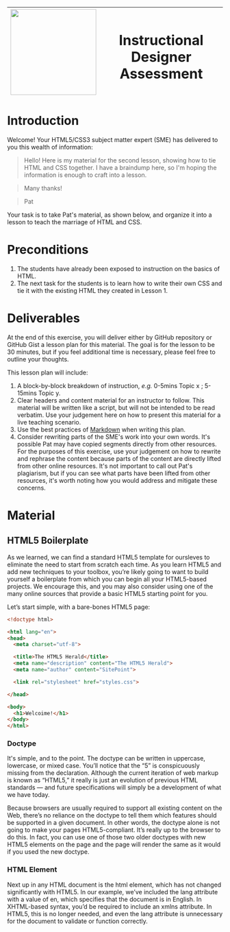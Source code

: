 | <img src="https://gist.githubusercontent.com/sonylnagale/062b13463394c162fe4fb7227b1a0675/raw/c0798c35ab0315db9611c66b85b1250f5f38011c/skills-gap.png" width="200px"/> | <h1>Instructional Designer Assessment</h1> |
|---|---|


# Introduction

Welcome! Your HTML5/CSS3 subject matter expert (SME) has delivered to you this wealth of information:

> Hello! Here is my material for the second lesson, showing how to tie HTML and CSS together. I have a braindump here, so I'm hoping the information is enough to craft into a lesson.

> Many thanks!

> Pat

Your task is to take Pat's material, as shown below, and organize it into a lesson to teach the marriage of HTML and CSS.

# Preconditions

1. The students have already been exposed to instruction on the basics of HTML.
1. The next task for the students is to learn how to write their own CSS and tie it with the existing HTML they created in Lesson 1.

# Deliverables

At the end of this exercise, you will deliver either by GitHub repository or GitHub Gist a lesson plan for this material. The goal is for the lesson to be 30 minutes, but if you feel additional time is necessary, please feel free to outline your thoughts.

This lesson plan will include:

1. A block-by-block breakdown of instruction, _e.g._ 0-5mins Topic x ; 5-15mins Topic y.
1. Clear headers and content material for an instructor to follow. This material will be written like a script, but will not be intended to be read verbatim. Use your judgement here on how to present this material for a live teaching scenario.
1. Use the best practices of [Markdown](https://www.markdownguide.org/cheat-sheet/) when writing this plan.
1. Consider rewriting parts of the SME's work into your own words. It's possible Pat may have copied segments directly from other resources. For the purposes of this exercise, use your judgement on how to rewrite and rephrase the content because parts of the content are directly lifted from other online resources. It's not important to call out Pat's plagiarism, but if you can see what parts have been lifted from other resources, it's worth noting how you would address and mitigate these concerns. 

# Material

## HTML5 Boilerplate

As we learned, we can find a standard HTML5 template for oursleves to eliminate the need to start from scratch each time. As you learn HTML5 and add new techniques to your toolbox, you’re likely going to want to build yourself a boilerplate from which you can begin all your HTML5-based projects. We encourage this, and you may also consider using one of the many online sources that provide a basic HTML5 starting point for you.

Let’s start simple, with a bare-bones HTML5 page:

```HTML
<!doctype html>

<html lang="en">
<head>
  <meta charset="utf-8">

  <title>The HTML5 Herald</title>
  <meta name="description" content="The HTML5 Herald">
  <meta name="author" content="SitePoint">

  <link rel="stylesheet" href="styles.css">

</head>

<body>
  <h1>Welcoime!</h1>
</body>
</html>
```

### Doctype

It's simple, and to the point. The doctype can be written in uppercase, lowercase, or mixed case. You’ll notice that the “5” is conspicuously missing from the declaration. Although the current iteration of web markup is known as “HTML5,” it really is just an evolution of previous HTML standards — and future specifications will simply be a development of what we have today.

Because browsers are usually required to support all existing content on the Web, there’s no reliance on the doctype to tell them which features should be supported in a given document. In other words, the doctype alone is not going to make your pages HTML5-compliant. It’s really up to the browser to do this. In fact, you can use one of those two older doctypes with new HTML5 elements on the page and the page will render the same as it would if you used the new doctype.

### HTML Element

Next up in any HTML document is the html element, which has not changed significantly with HTML5. In our example, we’ve included the lang attribute with a value of en, which specifies that the document is in English. In XHTML-based syntax, you’d be required to include an xmlns attribute. In HTML5, this is no longer needed, and even the lang attribute is unnecessary for the document to validate or function correctly.
